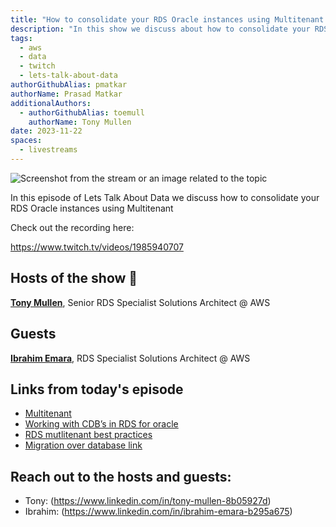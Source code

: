 ```yaml
---
title: "How to consolidate your RDS Oracle instances using Multitenant | S01 E30 | Lets Talk About Data Show"
description: "In this show we discuss about how to consolidate your RDS Oracle instances using Multitenant  "
tags:
  - aws
  - data
  - twitch
  - lets-talk-about-data
authorGithubAlias: pmatkar
authorName: Prasad Matkar
additionalAuthors:
  - authorGithubAlias: toemull
    authorName: Tony Mullen
date: 2023-11-22
spaces:
  - livestreams
---
```


![Screenshot from the stream or an image related to the topic](images/show30.jpg)

In this episode of Lets Talk About Data we discuss how to consolidate your RDS Oracle instances using Multitenant

Check out the recording here:

https://www.twitch.tv/videos/1985940707


## Hosts of the show 🎤

[**Tony Mullen**](https://www.linkedin.com/in/tony-mullen-8b05927d), Senior RDS Specialist Solutions Architect @ AWS

## Guests

[**Ibrahim Emara**](https://www.linkedin.com/in/ibrahim-emara-b295a675), RDS Specialist Solutions Architect @ AWS

## Links from today's episode

* [Multitenant](https://aws.amazon.com/about-aws/whats-new/2023/11/amazon-rds-oracle-supports-oracle-multitenant/)
* [Working with CDB’s in RDS for oracle](https://docs.aws.amazon.com/AmazonRDS/latest/UserGuide/oracle-multitenant.html)
* [RDS mutlitenant best practices](https://aws.amazon.com/blogs/database/multitenant-best-practices-for-amazon-rds-custom-for-oracle/)
* [Migration over database link](https://aws.amazon.com/blogs/database/migrate-oracle-database-to-amazon-rds-for-oracle-over-a-database-link-for-space-savings-and-reclamation/)

## Reach out to the hosts and guests:

- Tony: (https://www.linkedin.com/in/tony-mullen-8b05927d)
- Ibrahim: (https://www.linkedin.com/in/ibrahim-emara-b295a675)
